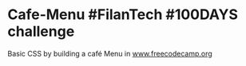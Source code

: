 # Cafe-Menu #FilanTech #100DAYS challenge
 Basic CSS by building a café Menu in www.freecodecamp.org
